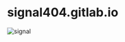 # signal404.gitlab.io  
  
  ![signal](https://user-images.githubusercontent.com/71207626/178739560-e14f80e5-5172-4412-bc68-f5ad48b3ccff.png)
